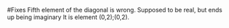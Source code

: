 #Fixes
Fifth element of the diagonal is wrong. Supposed to be real, but ends up being imaginary
It is element (0,2);(0,2).